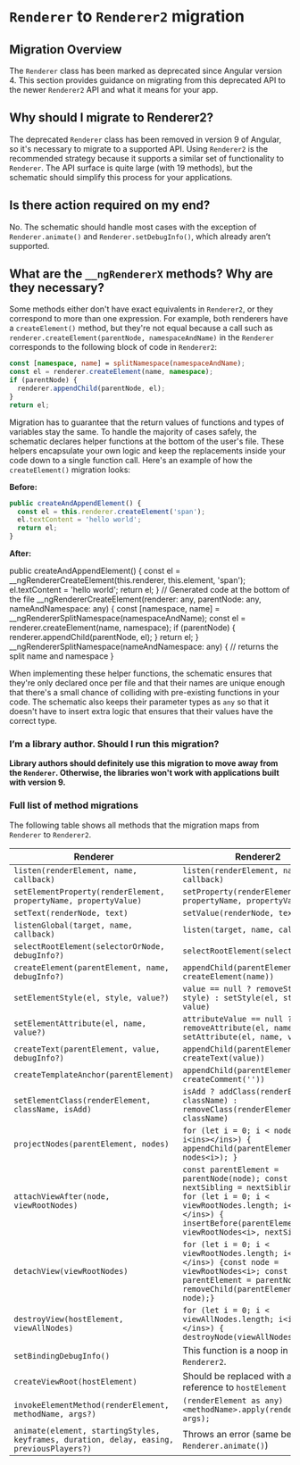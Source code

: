 # `Renderer` to `Renderer2` migration

## Migration Overview

The `Renderer` class has been marked as deprecated since Angular version 4. This section provides guidance on migrating from this deprecated API to the newer `Renderer2` API and what it means for your app.

## Why should I migrate to Renderer2?

The deprecated `Renderer` class has been removed in version 9 of Angular, so it's necessary to migrate to a supported API.  Using `Renderer2` is the recommended strategy because it supports a similar set of functionality to `Renderer`. The API surface is quite large (with 19 methods), but the schematic should simplify this process for your applications.

## Is there action required on my end?

No. The schematic should handle most cases with the exception of `Renderer.animate()` and `Renderer.setDebugInfo()`, which already aren’t supported.

## What are the `__ngRendererX` methods? Why are they necessary?

Some methods either don't have exact equivalents in `Renderer2`, or they correspond to more than one expression. For example, both renderers have a `createElement()` method, but they're not equal because a call such as `renderer.createElement(parentNode, namespaceAndName)` in the `Renderer` corresponds to the following block of code in `Renderer2`:

```ts
const [namespace, name] = splitNamespace(namespaceAndName);
const el = renderer.createElement(name, namespace);
if (parentNode) {
  renderer.appendChild(parentNode, el);
}
return el;
```

Migration has to guarantee that the return values of functions and types of variables stay the same. To handle the majority of cases safely, the schematic declares helper functions at the bottom of the user's file. These helpers encapsulate your own logic and keep the replacements inside your code down to a single function call. Here's an example of how the `createElement()` migration looks:


**Before:**

```ts
public createAndAppendElement() {
  const el = this.renderer.createElement('span');
  el.textContent = 'hello world';
  return el;
}
```

**After:**

<code-example>

public createAndAppendElement() {
  const el = __ngRendererCreateElement(this.renderer, this.element, 'span');
  el.textContent = 'hello world';
  return el;
}
// Generated code at the bottom of the file
__ngRendererCreateElement(renderer: any, parentNode: any, nameAndNamespace: any) {
  const [namespace, name] = __ngRendererSplitNamespace(namespaceAndName);
  const el = renderer.createElement(name, namespace);
  if (parentNode) {
    renderer.appendChild(parentNode, el);
  }
  return el;
}
__ngRendererSplitNamespace(nameAndNamespace: any) {
  // returns the split name and namespace
}

</code-example>

When implementing these helper functions, the schematic ensures that they're only declared once per file and that their names are unique enough that there's a small chance of colliding with pre-existing functions in your code. The schematic also keeps their parameter types as `any` so that it doesn't have to insert extra logic that ensures that their values have the correct type.

### I’m a library author. Should I run this migration?

**Library authors should definitely use this migration to move away from the `Renderer`. Otherwise, the libraries won't work with applications built with version 9.**


### Full list of method migrations

The following table shows all methods that the migration maps from `Renderer` to `Renderer2`.

|Renderer|Renderer2|
|---|---|
|`listen(renderElement, name, callback)`|`listen(renderElement, name, callback)`|
|`setElementProperty(renderElement, propertyName, propertyValue)`|`setProperty(renderElement, propertyName, propertyValue)`|
|`setText(renderNode, text)`|`setValue(renderNode, text)`|
|`listenGlobal(target, name, callback)`|`listen(target, name, callback)`|
|`selectRootElement(selectorOrNode, debugInfo?)`|`selectRootElement(selectorOrNode)`|
|`createElement(parentElement, name, debugInfo?)`|`appendChild(parentElement, createElement(name))`|
|`setElementStyle(el, style, value?)`|`value == null ? removeStyle(el, style) : setStyle(el, style, value)`
|`setElementAttribute(el, name, value?)`|`attributeValue == null ? removeAttribute(el, name) : setAttribute(el, name, value)`
|`createText(parentElement, value, debugInfo?)`|`appendChild(parentElement, createText(value))`|
|`createTemplateAnchor(parentElement)`|`appendChild(parentElement, createComment(''))`|
|`setElementClass(renderElement, className, isAdd)`|`isAdd ? addClass(renderElement, className) : removeClass(renderElement, className)`|
|`projectNodes(parentElement, nodes)`|`for (let i = 0; i < nodes.length; i<ins></ins>) { appendChild(parentElement, nodes<i>); }`|
|`attachViewAfter(node, viewRootNodes)`|`const parentElement = parentNode(node); const nextSibling = nextSibling(node); for (let i = 0; i < viewRootNodes.length; i<ins></ins>) { insertBefore(parentElement, viewRootNodes<i>, nextSibling);}`|
|`detachView(viewRootNodes)`|`for (let i = 0; i < viewRootNodes.length; i<ins></ins>) {const node = viewRootNodes<i>; const parentElement = parentNode(node); removeChild(parentElement, node);}`|
|`destroyView(hostElement, viewAllNodes)`|`for (let i = 0; i < viewAllNodes.length; i<ins></ins>) { destroyNode(viewAllNodes<i>); }`|
|`setBindingDebugInfo()`|This function is a noop in `Renderer2`.|
|`createViewRoot(hostElement)`|Should be replaced with a reference to `hostElement`|
|`invokeElementMethod(renderElement, methodName, args?)`|`(renderElement as any)<methodName>.apply(renderElement, args);`|
|`animate(element, startingStyles, keyframes, duration, delay, easing, previousPlayers?)`|Throws an error (same behavior as `Renderer.animate()`)|
